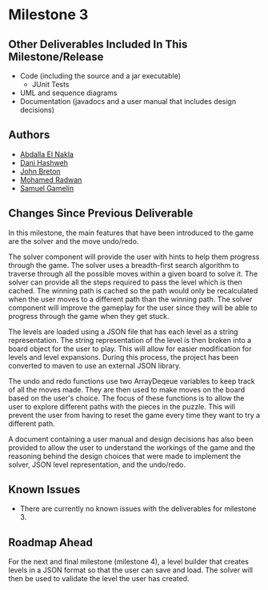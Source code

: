 # Milestone 3

## Other Deliverables Included In This Milestone/Release

- Code (including the source and a jar executable)
  - JUnit Tests
- UML and sequence diagrams
- Documentation (javadocs and a user manual that includes design decisions)

## Authors

- [Abdalla El Nakla](mailto:abdallaelnakla@cmail.carleton.ca)
- [Dani Hashweh](mailto:danihashweh@cmail.carleton.ca)
- [John Breton](mailto:johnbreton@cmail.carleton.ca)
- [Mohamed Radwan](mailto:mohamedradwan@cmail.carleton.ca)
- [Samuel Gamelin](mailto:samuelgamelin@cmail.carleton.ca)

## Changes Since Previous Deliverable

In this milestone, the main features that have been introduced to the game are the solver and the move undo/redo. 

The solver component will provide the user with hints to help them progress through the game. The solver uses a breadth-first search algorithm to traverse through all the possible moves within a given board to solve it. The solver can provide all the steps required to pass the level which is then cached. The winning path is cached so the path would only be recalculated when the user moves to a different path than the winning path. The solver component will improve the gameplay for the user since they will be able to progress through the game when they get stuck.

The levels are loaded using a JSON file that has each level as a string representation. The string representation of the level is then broken into a board object for the user to play. This will allow for easier modification for levels and level expansions. During this process, the project has been converted to maven to use an external JSON library. 

The undo and redo functions use two ArrayDeqeue variables to keep track of all the moves made. They are then used to make moves on the board based on the user's choice. The focus of these functions is to allow the user to explore different paths with the pieces in the puzzle. This will prevent the user from having to reset the game every time they want to try a different path.

A document containing a user manual and design decisions has also been provided to allow the user to understand the workings of the game and the reasoning behind the design choices that were made to implement the solver, JSON level representation, and the undo/redo.

## Known Issues

- There are currently no known issues with the deliverables for milestone 3.

## Roadmap Ahead

For the next and final milestone (milestone 4), a level builder that creates levels in a JSON format so that the user can save and load. The solver will then be used to validate the level the user has created.